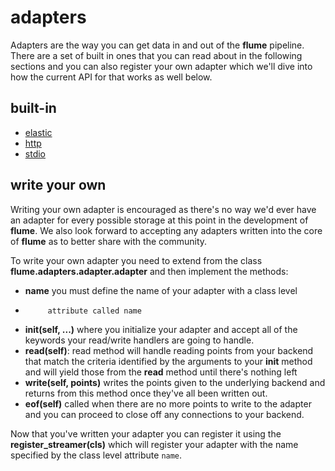 # adapters

Adapters are the way you can get data in and out of the **flume** pipeline.
There are a set of built in ones that you can read about in the following 
sections and you can also register your own adapter which we'll dive into
how the current API for that works as well below.

## built-in

 * [elastic](/adapters/elastic/)
 * [http](http/)
 * [stdio](stdio/)

## write your own

Writing your own adapter is encouraged as there's no way we'd ever have
an adapter for every possible storage at this point in the development of
**flume**. We also look forward to accepting any adapters written into the
core of **flume** as to better share with the community.

To write your own adapter you need to extend from the class
**flume.adapters.adapter.adapter** and then implement the methods:

  * **name** you must define the name of your adapter with a class level
  *          attribute called name

  * **__init__(self, ...)** where you initialize your adapter and accept all of
                            the keywords your read/write handlers are going to 
                            handle.
  * **read(self)**: read method will handle reading points from your backend
                    that match the criteria identified by the arguments to your
                    **__init__** method and will yield those from the **read** 
                    method until there's nothing left
  * **write(self, points)** writes the points given to the underlying backend
                            and returns from this method once they've all been
                            written out.
  * **eof(self)** called when there are no more points to write to the adapter
                  and you can proceed to close off any connections to your
                  backend.

Now that you've written your adapter you can register it using the
**register_streamer(cls)** which will register your adapter with the name
specified by the class level attribute `name`.
